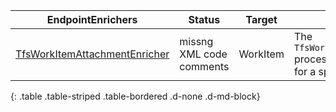 | EndpointEnrichers | Status | Target    | Usage                              |
|------------------------|---------|---------|------------------------------------------|
| [TfsWorkItemAttachmentEnricher](TfsWorkItemAttachmentEnricher.md) | missng XML code comments | WorkItem | The `TfsWorkItemAttachmentEnricher` processes the attachements for a specific work item. |
{: .table .table-striped .table-bordered .d-none .d-md-block}
